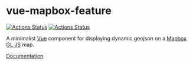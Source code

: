 vue-mapbox-feature
==================

[![Actions Status](https://github.com/cityseer/vue-mapbox-feature/workflows/publish%20package/badge.svg)](https://github.com/cityseer/vue-mapbox-feature/actions) [![Actions Status](https://github.com/cityseer/vue-mapbox-feature/workflows/publish%20docs/badge.svg)](https://github.com/cityseer/vue-mapbox-feature/actions)

A minimalist [Vue](https://vuejs.org/) component for displaying dynamic geojson on a [Mapbox GL JS](https://www.mapbox.com/mapbox-gl-js/api/) map.

[Documentation](https://cityseer.github.io/vue-mapbox-feature)
